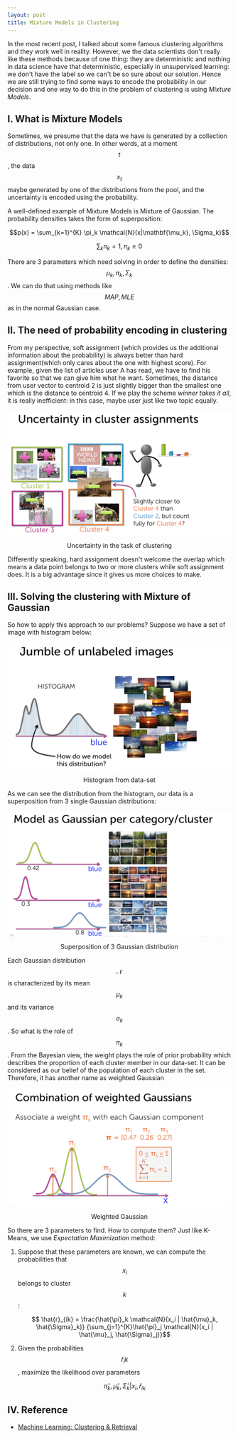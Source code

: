 ```yaml
---
layout: post
title: Mixture Models in Clustering
---
```


In the most recent post, I talked about some famous clustering algorithms and they work well in reality. However, we the data scientists don't really like these methods because of one thing: they are deterministic and nothing in data science have that deterministic, especially in unsupervised learning: we don't have the label so we can't be so sure about our solution. Hence we are still trying to find some ways to encode the probability in our decision and one way to do this in the problem of clustering is using _Mixture Models_.

## I. What is Mixture Models

Sometimes, we presume that the data we have is generated by a collection of distributions, not only one. In other words, at a moment $$t$$, the data $$x_t$$ maybe generated by one of the distributions from the pool, and the uncertainty is encoded using the probability.

A well-defined example of Mixture Models is Mixture of Gaussian. The probability densities takes the form of superposition:

$$p(x) = \sum_{k=1}^{K} \pi_k \mathcal{N}(x|\mathbf{\mu_k}, \Sigma_k)$$

$$ \sum_k \pi_k = 1, \pi_k \ge 0$$

There are 3 parameters which need solving in order to define the densities: $$ \mu_k, \pi_k, \Sigma_k$$. We can do that using methods like $$ MAP, MLE$$ as in the normal Gaussian case.

## II. The need of probability encoding in clustering

From my perspective, soft assignment (which provides us the additional information about the probability) is always better than hard assignment(which only cares about the one with highest score). For example, given the list of articles user A has read, we have to find his favorite so that we can give him what he want. Sometimes, the distance from user vector to centroid 2 is just slightly bigger than the smallest one which is the distance to centroid 4. If we play the scheme *winner takes it all*, it is really inefficient: in this case, maybe user just like two topic equally.

<p align="center">
 <img src="/image/mixture-model/uncertainty.png" alt="" align="middle">
 <div align="center"> Uncertainty in the task of clustering</div>
</p>

Differently speaking, hard assignment doesn't welcome the overlap which means a data point belongs to two or more clusters while soft assignment does. It is a big advantage since it gives us more choices to make.

## III. Solving the clustering with Mixture of Gaussian

So how to apply this approach to our problems? Suppose we have a set of image with histogram below:

<p align="center">
 <img src="/image/mixture-model/histogram.png" alt="" align="middle">
 <div align="center">Histogram from data-set</div>
</p>

As we can see the distribution from the histogram, our data is a superposition from 3 single Gaussian distributions:

<p align="center">
 <img src="/image/mixture-model/analysis.png" alt="" align="middle">
 <div align="center"> Superposition of 3 Gaussian distribution</div>
</p>

Each Gaussian distribution $$\mathcal{N}$$ is characterized by its mean $$\mu_k$$ and its variance $$\sigma_k$$. So what is the role of $$\pi_k$$. From the Bayesian view, the weight plays the role of prior probability which describes the proportion of each cluster member in our data-set. It can be considered as our belief of the population of each cluster in the set. Therefore, it has another name as weighted Gaussian

<p align="center">
 <img src="/image/mixture-model/weighted.png" alt="" align="middle">
 <div align="center"> Weighted Gaussian</div>
</p>

So there are 3 parameters to find. How to compute them? Just like K-Means, we use *Expectation Maximization* method:

1. Suppose that these parameters are known, we can compute the probabilities that $$x_i$$ belongs to cluster $$k$$:

    $$ \hat{r}_{ik} = \frac{\hat{\pi}_k \mathcal{N}(x_i | \hat{\mu}_k, \hat{\Sigma}_k)}
        {\sum_{j=1}^{K}\hat{\pi}_j \mathcal{N}(x_i | \hat{\mu}_j, \hat{\Sigma}_j)}$$

2. Given the probabilities $$\hat{r}_ik$$, maximize the likelihood over parameters

    $$\hat{\pi}_k, \hat{\mu}_k, \hat{\Sigma}_k | {x_i, \hat{r}_{ik}}$$

## IV. Reference

* [Machine Learning: Clustering & Retrieval](https://www.coursera.org/learn/ml-clustering-and-retrieval/home/welcome)